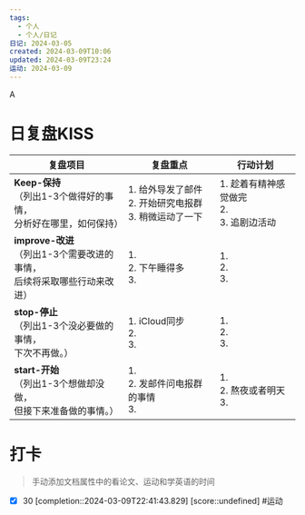 ```yaml
---
tags:
  - 个人
  - 个人/日记
日记: 2024-03-05
created: 2024-03-09T10:06
updated: 2024-03-09T23:24
运动: 2024-03-09
---
```

A

# 日复盘KISS
| **复盘项目**                                             | **复盘重点**                                | **行动计划**                         |
| ---------------------------------------------------- | --------------------------------------- | -------------------------------- |
| **Keep-保持**<br>（列出1-3个做得好的事情，<br>   分析好在哪里，如何保持）     | 1.  给外导发了邮件<br>2. 开始研究电报群<br>3. 稍微运动了一下 | 1.  趁着有精神感觉做完<br>2. <br>3. 追剧边活动 |
| **improve-改进**<br>（列出1-3个需要改进的事情，<br>  后续将采取哪些行动来改进） | 1.  <br>2. 下午睡得多<br>3.                  | 1.  <br>2. <br>3.                |
| **stop-停止**<br>（列出1-3个没必要做的事情，<br>下次不再做。）            | 1.  iCloud同步<br>2. <br>3.               | 1.  <br>2. <br>3.                |
| **start-开始**<br>（列出1-3个想做却没做，<br>但接下来准备做的事情。）        | 1.  <br>2. 发邮件问电报群的事情<br>3.             | 1.  <br>2. 熬夜或者明天<br>3.          |


# 打卡
> 手动添加文档属性中的看论文、运动和学英语的时间




- [x] 30 [completion::2024-03-09T22:41:43.829] [score::undefined] #运动